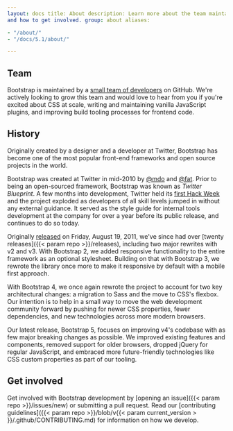 ```yaml
---
layout: docs title: About description: Learn more about the team maintaining Bootstrap, how and why the project started,
and how to get involved. group: about aliases:

- "/about/"
- "/docs/5.1/about/"

---
```


## Team

Bootstrap is maintained by a [small team of developers](https://github.com/orgs/twbs/people) on GitHub. We're actively
looking to grow this team and would love to hear from you if you're excited about CSS at scale, writing and maintaining
vanilla JavaScript plugins, and improving build tooling processes for frontend code.

## History

Originally created by a designer and a developer at Twitter, Bootstrap has become one of the most popular front-end
frameworks and open source projects in the world.

Bootstrap was created at Twitter in mid-2010 by [@mdo](https://twitter.com/mdo) and [@fat](https://twitter.com/fat).
Prior to being an open-sourced framework, Bootstrap was known as _Twitter Blueprint_. A few months into development,
Twitter held its [first Hack Week](https://blog.twitter.com/engineering/en_us/a/2010/hack-week.html) and the project
exploded as developers of all skill levels jumped in without any external guidance. It served as the style guide for
internal tools development at the company for over a year before its public release, and continues to do so today.

Originally [released](https://blog.twitter.com/developer/en_us/a/2011/bootstrap-twitter.html)
on <time datetime="2011-08-19 11:25">Friday, August 19, 2011</time>, we've since had over [twenty releases]({{< param
repo >}}/releases), including two major rewrites with v2 and v3. With Bootstrap 2, we added responsive functionality to
the entire framework as an optional stylesheet. Building on that with Bootstrap 3, we rewrote the library once more to
make it responsive by default with a mobile first approach.

With Bootstrap 4, we once again rewrote the project to account for two key architectural changes: a migration to Sass
and the move to CSS's flexbox. Our intention is to help in a small way to move the web development community forward by
pushing for newer CSS properties, fewer dependencies, and new technologies across more modern browsers.

Our latest release, Bootstrap 5, focuses on improving v4's codebase with as few major breaking changes as possible. We
improved existing features and components, removed support for older browsers, dropped jQuery for regular JavaScript,
and embraced more future-friendly technologies like CSS custom properties as part of our tooling.

## Get involved

Get involved with Bootstrap development by [opening an issue]({{< param repo >}}/issues/new) or submitting a pull
request. Read our [contributing guidelines]({{< param repo >}}/blob/v{{< param current_version >
}}/.github/CONTRIBUTING.md) for information on how we develop.
